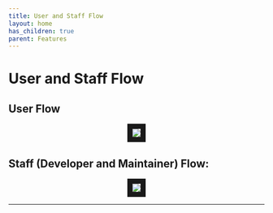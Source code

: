 ```yaml
---
title: User and Staff Flow
layout: home
has_children: true
parent: Features
---
```

# User and Staff Flow
## User Flow  

<p align="center">
<img src="https://github.com/LeeZeHao/Kiki_Delivery_Docs/assets/46279960/6db1eea4-3991-4498-a3e1-86ac19f20759" border="10"/>  
</p>

## Staff (Developer and Maintainer) Flow:  

<p align="center">
<img src="https://github.com/LeeZeHao/Kiki_Delivery_Docs/assets/46279960/edc6d676-d088-4196-a9dd-b2ab2d7b4d6b" border="10"/>  
</p>

----

[Just the Docs]: https://just-the-docs.github.io/just-the-docs/
[GitHub Pages]: https://docs.github.com/en/pages
[README]: https://github.com/just-the-docs/just-the-docs-template/blob/main/README.md
[Jekyll]: https://jekyllrb.com
[GitHub Pages / Actions workflow]: https://github.blog/changelog/2022-07-27-github-pages-custom-github-actions-workflows-beta/
[use this template]: https://github.com/just-the-docs/just-the-docs-template/generate
